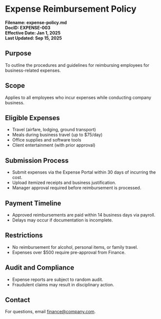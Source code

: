 # Expense Reimbursement Policy  
**Filename: expense-policy.md**  
**DocID: EXPENSE-003**  
**Effective Date: Jan 1, 2025**  
**Last Updated: Sep 15, 2025**

## Purpose  
To outline the procedures and guidelines for reimbursing employees for business-related expenses.

## Scope  
Applies to all employees who incur expenses while conducting company business.

## Eligible Expenses  
- Travel (airfare, lodging, ground transport)
- Meals during business travel (up to $75/day)
- Office supplies and software tools
- Client entertainment (with prior approval)

## Submission Process  
- Submit expenses via the Expense Portal within 30 days of incurring the cost.
- Upload itemized receipts and business justification.
- Manager approval required before reimbursement is processed.

## Payment Timeline  
- Approved reimbursements are paid within 14 business days via payroll.
- Delays may occur if documentation is incomplete.

## Restrictions  
- No reimbursement for alcohol, personal items, or family travel.
- Expenses over $500 require pre-approval from Finance.

## Audit and Compliance  
- Expense reports are subject to random audit.
- Fraudulent claims may result in disciplinary action.

## Contact  
For questions, email finance@company.com.